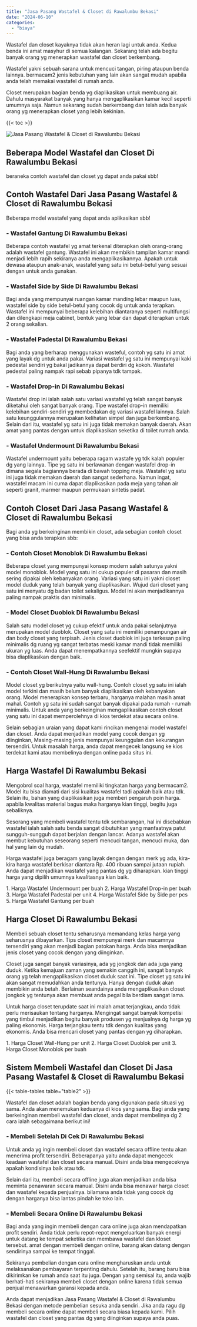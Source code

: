 ```yaml
---
title: "Jasa Pasang Wastafel & Closet di Rawalumbu Bekasi"
date: "2024-06-10"
categories: 
  - "biaya"
---
```


Wastafel dan closet kayaknya tidak akan heran lagi untuk anda. Kedua benda ini amat masyhur di semua kalangan. Sekarang telah ada begitu banyak orang yg menerapkan wastafel dan closet berkembang.

Wastafel yakni sebuah sarana untuk mencuci tangan, piring ataupun benda lainnya. bermacam2 jenis kebutuhan yang lain akan sangat mudah apabila anda telah memakai wastafel di rumah anda.

Closet merupakan bagian benda yg diaplikasikan untuk membuang air. Dahulu masyarakat banyak yang hanya mengaplikasikan kamar kecil seperti umumnya saja. Namun sekarang sudah berkembang dan telah ada banyak orang yg menerapkan closet yang lebih kekinian.

{{< toc >}}

![Jasa Pasang Wastafel & Closet di Rawalumbu Bekasi](/images/wastafel-closet-murah16.png)

## Beberapa Model Wastafel dan Closet Di Rawalumbu Bekasi

beraneka contoh wastafel dan closet yg dapat anda pakai sbb!

## Contoh Wastafel Dari Jasa Pasang Wastafel & Closet di Rawalumbu Bekasi

Beberapa model wastafel yang dapat anda aplikasikan sbb!

### \- Wastafel Gantung Di Rawalumbu Bekasi

Beberapa contoh wastafel yg amat terkenal diterapkan oleh orang-orang adalah wastafel gantung. Wastafel ini akan membikin tampilan kamar mandi menjadi lebih rapih sekiranya anda mengaplikasikannya. Apakah untuk dewasa ataupun anak-anak, wastafel yang satu ini betul-betul yang sesuai dengan untuk anda gunakan.

### \- Wastafel Side by Side Di Rawalumbu Bekasi

Bagi anda yang mempunyai ruangan kamar manding lebar maupun luas, wastafel side by side betul-betul yang cocok dg untuk anda terapkan. Wastafel ini mempunyai beberapa kelebihan diantaranya seperti multifungsi dan dilengkapi meja cabinet, bentuk yang lebar dan dapat diterapkan untuk 2 orang sekalian.

### \- Wastafel Padestal Di Rawalumbu Bekasi

Bagi anda yang berharap menggunakan wasteful, contoh yg satu ini amat yang layak dg untuk anda pakai. Variasi wastafel yg satu ini mempunyai kaki pedestal sendiri yg bakal jadikannya dapat berdiri dg kokoh. Wastafel pedestal paling nampak rapi sebab pipanya tdk tampak.

### \- Wastafel Drop-in Di Rawalumbu Bekasi

Wastafel drop ini ialah salah satu variasi wastafel yg telah sangat banyak diketahui oleh sangat banyak orang. Tipe wastafel drop-in memiliki kelebihan sendiri-sendiri yg membedakan dg variasi wastafel lainnya. Salah satu keunggulannya merupakan kelihatan simpel dan juga berkembang. Selain dari itu, wastafel yg satu ini juga tidak memakan banyak daerah. Akan amat yang pantas dengan untuk diaplikasikan seketika di toilet rumah anda.

### \- Wastafel Undermount Di Rawalumbu Bekasi

Wastafel undermount yaitu beberapa ragam wastafe yg tdk kalah populer dg yang lainnya. Tipe yg satu ini berlawanan dengan wastafel drop-in dimana segala bagiannya berada di bawah topping meja. Wastafel yg satu ini juga tidak memakan daerah dan sangat sederhana. Namun ingat, wastafel macam ini cuma dapat diaplikasikan pada meja yang tahan air seperti granit, marmer maupun permukaan sintetis padat.

## Contoh Closet Dari Jasa Pasang Wastafel & Closet di Rawalumbu Bekasi

Bagi anda yg berkeinginan membikin closet, ada sebagian contoh closet yang bisa anda terapkan sbb:

### \- Contoh Closet Monoblok Di Rawalumbu Bekasi

Beberapa closet yang mempunyai konsep modern salah satunya yakni model monoblok. Model yang satu ini cukup populer di pasaran dan masih sering dipakai oleh kebanyakan orang. Variasi yang satu ini yakni closet model duduk yang telah banyak yang diaplikasikan. Wujud dari closet yang satu ini menyatu dg badan toilet sekaligus. Model ini akan menjadikannya paling nampak praktis dan minimalis.

### \- Model Closet Duoblok Di Rawalumbu Bekasi

Salah satu model closet yg cukup efektif untuk anda pakai selanjutnya merupakan model duoblok. Closet yang satu ini memiliki penampungan air dan body closet yang terpisah. Jenis closet duoblok ini juga terkesan paling minimalis dg ruang yg sangat terbatas meski kamar mandi tidak memiliki ukuran yg luas. Anda dapat menempatkannya seefektif mungkin supaya bisa diaplikasikan dengan baik.

### \- Contoh Closet Wall-Hung Di Rawalumbu Bekasi

Model closet yg berikutnya yaitu wall-hung. Contoh closet yg satu ini ialah model terkini dan masih belum banyak diaplikasikan oleh kebanyakan orang. Model menerapkan konsep terbaru, harganya malahan masih amat mahal. Contoh yg satu ini sudah sangat banyak dipakai pada rumah - rumah minimalis. Untuk anda yang berkeinginan mengaplikasikan contoh closet yang satu ini dapat memperolehnya di kios terdekat atau secara online.

Selain sebagian uraian yang dapat kami rincikan mengenai model wastafel dan closet. Anda dapat menjadikan model yang cocok dengan yg diinginkan, Masing-masing jenis mempunyai keunggulan dan kekurangan tersendiri. Untuk masalah harga, anda dapat mengecek langsung ke kios terdekat kami atau membelinya dengan online pada situs ini.

## Harga Wastafel Di Rawalumbu Bekasi

Mengobrol soal harga, wastafel memiliki tingkatan harga yang bermacam2. Model itu bisa diamati dari sisi kualitas wastafel tadi apakah baik atau tdk. Selain itu, bahan yang diaplikasikan juga memberi pengaruh poin harga. apabila kwalitas material bagus maka harganya kian tinggi, begitu juga sebaliknya.

Sesorang yang membeli wastafel tentu tdk sembarangan, hal ini disebabkan wastafel ialah salah satu benda sangat dibutuhkan yang manfaatnya patut sungguh-sungguh dapat berjalan dengan lancar. Adanya wastafel akan membut kebutuhan seseorang seperti mencuci tangan, mencuci muka, dan hal yang lain dg mudah.

Harga wastafel juga beragam yang layak dengan dengan merk yg ada, kira-kira harga wastafel berkisar diantara Rp. 400 ribuan sampai jutaan rupiah. Anda dapat menjadikan wastafel yang pantas dg yg diharapkan. kian tinggi harga yang dipilih umumnya kwalitasnya kian baik.

1\. Harga Wastafel Undermount per buah 2. Harga Wastafel Drop-in per buah 3. Harga Wastafel Padestal per unit 4. Harga Wastafel Side by Side per pcs 5. Harga Wastafel Gantung per buah

## Harga Closet Di Rawalumbu Bekasi

Membeli sebuah closet tentu seharusnya memandang kelas harga yang seharusnya dibayarkan. Tips closet mempunyai merk dan macamnya tersendiri yang akan menjadi bagian patokan harga. Anda bisa menjadikan jenis closet yang cocok dengan yang diinginkan.

Closet juga sangat banyak variasinya, ada yg jongkok dan ada juga yang duduk. Ketika kemajuan zaman yang semakin canggih ini, sangat banyak orang yg telah mengaplikasikan closet duduk saat ini. Tipe closet yg satu ini akan sangat memudahkan anda tentunya. Hanya dengan duduk akan membikin anda betah. Berlainan seandainya anda mengaplikasikan closet jongkok yg tentunya akan membuat anda pegal bila berdiam sangat lama.

Untuk harga closet terupdate saat ini malah amat terjangkau, anda tidak perlu merisaukan tentang harganya. Mengingat sangat banyak kompetisi yang timbul menjadikan begitu banyak produsen yg menjualnya dg harga yg paling ekonomis. Harga terjangkau tentu tdk dengan kualitas yang ekonomis. Anda bisa mencari closet yang pantas dengan yg diharapkan.

1\. Harga Closet Wall-Hung per unit 2. Harga Closet Duoblok per unit 3. Harga Closet Monoblok per buah

## Sistem Membeli Wastafel dan Closet Di Jasa Pasang Wastafel & Closet di Rawalumbu Bekasi

{{< table-tables table="table2" >}}

Wastafel dan closet adalah bagian benda yang digunakan pada situasi yg sama. Anda akan menemukan keduanya di kios yang sama. Bagi anda yang berkeinginan membeli wastafel dan closet, anda dapat membelinya dg 2 cara ialah sebagaimana berikut ini!

### \- Membeli Setelah Di Cek Di Rawalumbu Bekasi

Untuk anda yg ingin membeli closet dan wastafel secara offline tentu akan menerima profit tersendiri. Beberapanya yaitu anda dapat mengecek keadaan wastafel dan closet secara manual. Disini anda bisa mengeceknya apakah kondisinya baik atau tdk.

Selain dari itu, membeli secara offline juga akan menjadikan anda bisa meminta penawaran secara manual. Disini anda bisa menawar harga closet dan wastafel kepada penjualnya. bilamana anda tidak yang cocok dg dengan harganya bisa lantas pindah ke toko lain.

### \- Membeli Secara Online Di Rawalumbu Bekasi

Bagi anda yang ingin membeli dengan cara online juga akan mendapatkan profit sendiri. Anda tidak perlu repot-repot mengeluarkan banyak energi untuk datang ke tempat seketika dan membawa wastafel dan kloset tersebut. amat dengan membeli dengan online, barang akan datang dengan sendirinya sampai ke tempat tinggal.

Sekiranya pembelian dengan cara online mengharuskan anda untuk melaksanakan pembayaran terpenting dahulu. Setelah itu, barang baru bisa dikirimkan ke rumah anda saat itu juga. Dengan yang semisal itu, anda wajib berhati-hati sekiranya membeli closet dengan online karena tidak semua penjual menawarkan garansi kepada anda.

Anda dapat menjadikan Jasa Pasang Wastafel & Closet di Rawalumbu Bekasi dengan metode pembelian sesuka anda sendiri. Jika anda ragu dg membeli secara online dapat membeli secara biasa kepada kami. Pilih wastafel dan closet yang pantas dg yang diinginkan supaya anda puas.

